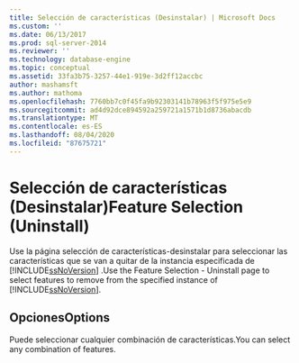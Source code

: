 ```yaml
---
title: Selección de características (Desinstalar) | Microsoft Docs
ms.custom: ''
ms.date: 06/13/2017
ms.prod: sql-server-2014
ms.reviewer: ''
ms.technology: database-engine
ms.topic: conceptual
ms.assetid: 33fa3b75-3257-44e1-919e-3d2ff12accbc
author: mashamsft
ms.author: mathoma
ms.openlocfilehash: 7760bb7c0f45fa9b92303141b78963f5f975e5e9
ms.sourcegitcommit: ad4d92dce894592a259721a1571b1d8736abacdb
ms.translationtype: MT
ms.contentlocale: es-ES
ms.lasthandoff: 08/04/2020
ms.locfileid: "87675721"
---
```

# <a name="feature-selection-uninstall"></a><span data-ttu-id="d8ffd-102">Selección de características (Desinstalar)</span><span class="sxs-lookup"><span data-stu-id="d8ffd-102">Feature Selection (Uninstall)</span></span>
  <span data-ttu-id="d8ffd-103">Use la página selección de características-desinstalar para seleccionar las características que se van a quitar de la instancia especificada de [!INCLUDE[ssNoVersion](../../includes/ssnoversion-md.md)] .</span><span class="sxs-lookup"><span data-stu-id="d8ffd-103">Use the Feature Selection - Uninstall page to select features to remove from the specified instance of [!INCLUDE[ssNoVersion](../../includes/ssnoversion-md.md)].</span></span>  
  
## <a name="options"></a><span data-ttu-id="d8ffd-104">Opciones</span><span class="sxs-lookup"><span data-stu-id="d8ffd-104">Options</span></span>  
 <span data-ttu-id="d8ffd-105">Puede seleccionar cualquier combinación de características.</span><span class="sxs-lookup"><span data-stu-id="d8ffd-105">You can select any combination of features.</span></span>  
  
  
